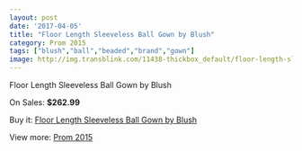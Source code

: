 ```yaml
---
layout: post
date: '2017-04-05'
title: "Floor Length Sleeveless Ball Gown by Blush"
category: Prom 2015
tags: ["blush","ball","beaded","brand","gown"]
image: http://img.transblink.com/11438-thickbox_default/floor-length-sleeveless-ball-gown-by-blush.jpg
---
```

Floor Length Sleeveless Ball Gown by Blush

On Sales: **$262.99**
<a href="https://www.transblink.com/en/prom-2015/3725-floor-length-sleeveless-ball-gown-by-blush.html"><amp-img layout="responsive" width="600" height="600" src="//img.transblink.com/11438-thickbox_default/floor-length-sleeveless-ball-gown-by-blush.jpg" alt="Floor Length Sleeveless Ball Gown by Blush 0" /></a>
<a href="https://www.transblink.com/en/prom-2015/3725-floor-length-sleeveless-ball-gown-by-blush.html"><amp-img layout="responsive" width="600" height="600" src="//img.transblink.com/11439-thickbox_default/floor-length-sleeveless-ball-gown-by-blush.jpg" alt="Floor Length Sleeveless Ball Gown by Blush 1" /></a>

Buy it: [Floor Length Sleeveless Ball Gown by Blush](https://www.transblink.com/en/prom-2015/3725-floor-length-sleeveless-ball-gown-by-blush.html "Floor Length Sleeveless Ball Gown by Blush")

View more: [Prom 2015](https://www.transblink.com/en/10-prom-2015 "Prom 2015")